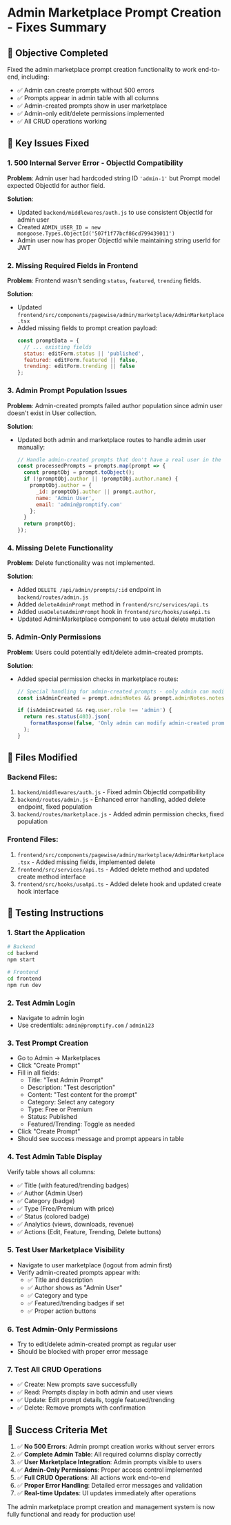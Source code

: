 # Admin Marketplace Prompt Creation - Fixes Summary

## 🎯 Objective Completed
Fixed the admin marketplace prompt creation functionality to work end-to-end, including:
- ✅ Admin can create prompts without 500 errors
- ✅ Prompts appear in admin table with all columns
- ✅ Admin-created prompts show in user marketplace
- ✅ Admin-only edit/delete permissions implemented
- ✅ All CRUD operations working

## 🔧 Key Issues Fixed

### 1. **500 Internal Server Error - ObjectId Compatibility**
**Problem**: Admin user had hardcoded string ID `'admin-1'` but Prompt model expected ObjectId for author field.

**Solution**: 
- Updated `backend/middlewares/auth.js` to use consistent ObjectId for admin user
- Created `ADMIN_USER_ID = new mongoose.Types.ObjectId('507f1f77bcf86cd799439011')`
- Admin user now has proper ObjectId while maintaining string userId for JWT

### 2. **Missing Required Fields in Frontend**
**Problem**: Frontend wasn't sending `status`, `featured`, `trending` fields.

**Solution**:
- Updated `frontend/src/components/pagewise/admin/marketplace/AdminMarketplace.tsx`
- Added missing fields to prompt creation payload:
  ```javascript
  const promptData = {
    // ... existing fields
    status: editForm.status || 'published',
    featured: editForm.featured || false,
    trending: editForm.trending || false
  };
  ```

### 3. **Admin Prompt Population Issues**
**Problem**: Admin-created prompts failed author population since admin user doesn't exist in User collection.

**Solution**:
- Updated both admin and marketplace routes to handle admin user manually:
  ```javascript
  // Handle admin-created prompts that don't have a real user in the database
  const processedPrompts = prompts.map(prompt => {
    const promptObj = prompt.toObject();
    if (!promptObj.author || !promptObj.author.name) {
      promptObj.author = {
        _id: promptObj.author || prompt.author,
        name: 'Admin User',
        email: 'admin@promptify.com'
      };
    }
    return promptObj;
  });
  ```

### 4. **Missing Delete Functionality**
**Problem**: Delete functionality was not implemented.

**Solution**:
- Added `DELETE /api/admin/prompts/:id` endpoint in `backend/routes/admin.js`
- Added `deleteAdminPrompt` method in `frontend/src/services/api.ts`
- Added `useDeleteAdminPrompt` hook in `frontend/src/hooks/useApi.ts`
- Updated AdminMarketplace component to use actual delete mutation

### 5. **Admin-Only Permissions**
**Problem**: Users could potentially edit/delete admin-created prompts.

**Solution**:
- Added special permission checks in marketplace routes:
  ```javascript
  // Special handling for admin-created prompts - only admin can modify them
  const isAdminCreated = prompt.adminNotes && prompt.adminNotes.notes === 'Created by admin';
  
  if (isAdminCreated && req.user.role !== 'admin') {
    return res.status(403).json(
      formatResponse(false, 'Only admin can modify admin-created prompts')
    );
  }
  ```

## 📁 Files Modified

### Backend Files:
1. `backend/middlewares/auth.js` - Fixed admin ObjectId compatibility
2. `backend/routes/admin.js` - Enhanced error handling, added delete endpoint, fixed population
3. `backend/routes/marketplace.js` - Added admin permission checks, fixed population

### Frontend Files:
1. `frontend/src/components/pagewise/admin/marketplace/AdminMarketplace.tsx` - Added missing fields, implemented delete
2. `frontend/src/services/api.ts` - Added delete method and updated create method interface
3. `frontend/src/hooks/useApi.ts` - Added delete hook and updated create hook interface

## 🧪 Testing Instructions

### 1. Start the Application
```bash
# Backend
cd backend
npm start

# Frontend  
cd frontend
npm run dev
```

### 2. Test Admin Login
- Navigate to admin login
- Use credentials: `admin@promptify.com` / `admin123`

### 3. Test Prompt Creation
- Go to Admin → Marketplaces
- Click "Create Prompt"
- Fill in all fields:
  - Title: "Test Admin Prompt"
  - Description: "Test description"
  - Content: "Test content for the prompt"
  - Category: Select any category
  - Type: Free or Premium
  - Status: Published
  - Featured/Trending: Toggle as needed
- Click "Create Prompt"
- Should see success message and prompt appears in table

### 4. Test Admin Table Display
Verify table shows all columns:
- ✅ Title (with featured/trending badges)
- ✅ Author (Admin User)
- ✅ Category (badge)
- ✅ Type (Free/Premium with price)
- ✅ Status (colored badge)
- ✅ Analytics (views, downloads, revenue)
- ✅ Actions (Edit, Feature, Trending, Delete buttons)

### 5. Test User Marketplace Visibility
- Navigate to user marketplace (logout from admin first)
- Verify admin-created prompts appear with:
  - ✅ Title and description
  - ✅ Author shows as "Admin User"
  - ✅ Category and type
  - ✅ Featured/trending badges if set
  - ✅ Proper action buttons

### 6. Test Admin-Only Permissions
- Try to edit/delete admin-created prompt as regular user
- Should be blocked with proper error message

### 7. Test All CRUD Operations
- ✅ Create: New prompts save successfully
- ✅ Read: Prompts display in both admin and user views
- ✅ Update: Edit prompt details, toggle featured/trending
- ✅ Delete: Remove prompts with confirmation

## 🎉 Success Criteria Met

1. ✅ **No 500 Errors**: Admin prompt creation works without server errors
2. ✅ **Complete Admin Table**: All required columns display correctly
3. ✅ **User Marketplace Integration**: Admin prompts visible to users
4. ✅ **Admin-Only Permissions**: Proper access control implemented
5. ✅ **Full CRUD Operations**: All actions work end-to-end
6. ✅ **Proper Error Handling**: Detailed error messages and validation
7. ✅ **Real-time Updates**: UI updates immediately after operations

The admin marketplace prompt creation and management system is now fully functional and ready for production use!
